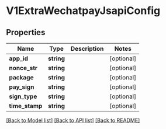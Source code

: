 # V1ExtraWechatpayJsapiConfig

## Properties
Name | Type | Description | Notes
------------ | ------------- | ------------- | -------------
**app_id** | **string** |  | [optional] 
**nonce_str** | **string** |  | [optional] 
**package** | **string** |  | [optional] 
**pay_sign** | **string** |  | [optional] 
**sign_type** | **string** |  | [optional] 
**time_stamp** | **string** |  | [optional] 

[[Back to Model list]](../README.md#documentation-for-models) [[Back to API list]](../README.md#documentation-for-api-endpoints) [[Back to README]](../README.md)


